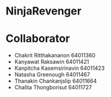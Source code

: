 # NinjaRevenger 
# Collaborator 
- Chakrit Ritthakananon       64011360
- Kanyawat Raksawin           64011421
- Kanpitcha Kasemsirinavin    64011423
- Natasha Greenough           64011467
- Thanakin Chankanjslip       64011664
- Chalita Thongborisut        64011727